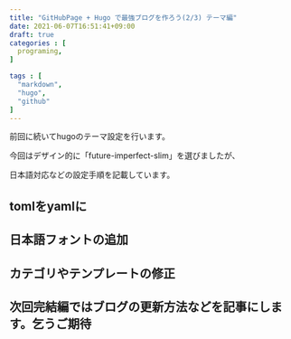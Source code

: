 ```yaml
---
title: "GitHubPage + Hugo で最強ブログを作ろう(2/3) テーマ編"
date: 2021-06-07T16:51:41+09:00
draft: true
categories : [
  programing,
]

tags : [
  "markdown",
  "hugo",
  "github"
]
---
```




前回に続いてhugoのテーマ設定を行います。

今回はデザイン的に「future-imperfect-slim」を選びましたが、

日本語対応などの設定手順を記載しています。



## tomlをyamlに

## 日本語フォントの追加

## カテゴリやテンプレートの修正



## **次回完結編ではブログの更新方法などを記事にします。乞うご期待**